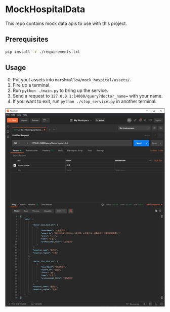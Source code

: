 # MockHospitalData

This repo contains mock data apis to use with this project.

## Prerequisites

``` bash
pip install -r ./requirements.txt
```

## Usage

0. Put yout assets into `marshmallow/mock_hospital/assets/`.
1. Fire up a terminal.
2. Run `python ./main.py` to bring up the service.
3. Send a request to `127.0.0.1:14000/query?doctor_name=` with your name.
4. If you want to exit, run `python ./stop_service.py` in another terminal.

![request](./demo_img/request.png)
